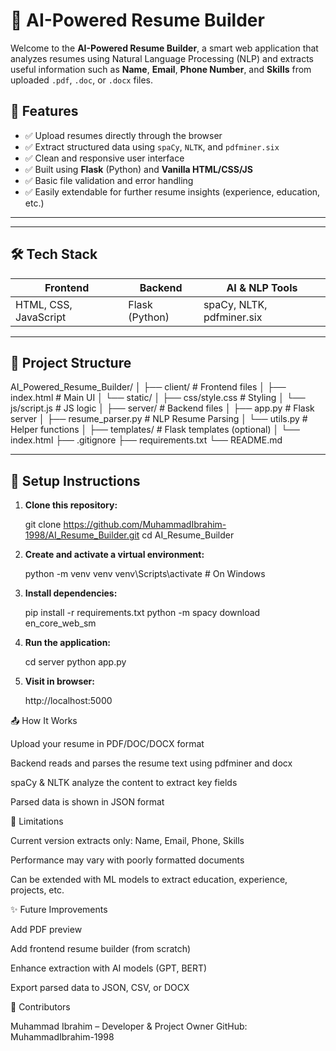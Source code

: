 # 🧠 AI-Powered Resume Builder

Welcome to the **AI-Powered Resume Builder**, a smart web application that analyzes resumes using Natural Language Processing (NLP) and extracts useful information such as **Name**, **Email**, **Phone Number**, and **Skills** from uploaded `.pdf`, `.doc`, or `.docx` files.

## 🚀 Features

- ✅ Upload resumes directly through the browser
- ✅ Extract structured data using `spaCy`, `NLTK`, and `pdfminer.six`
- ✅ Clean and responsive user interface
- ✅ Built using **Flask** (Python) and **Vanilla HTML/CSS/JS**
- ✅ Basic file validation and error handling
- ✅ Easily extendable for further resume insights (experience, education, etc.)

---



---

## 🛠️ Tech Stack

| Frontend              | Backend         | AI & NLP Tools       |
|-----------------------|------------------|------------------------|
| HTML, CSS, JavaScript | Flask (Python)   | spaCy, NLTK, pdfminer.six |

---

## 📂 Project Structure

AI_Powered_Resume_Builder/
│
├── client/ # Frontend files
│ ├── index.html # Main UI
│ └── static/
│ ├── css/style.css # Styling
│ └── js/script.js # JS logic
│
├── server/ # Backend files
│ ├── app.py # Flask server
│ ├── resume_parser.py # NLP Resume Parsing
│ └── utils.py # Helper functions
│
├── templates/ # Flask templates (optional)
│ └── index.html
├── .gitignore
├── requirements.txt
└── README.md



---

## 🔧 Setup Instructions

1. **Clone this repository:**

   
   git clone https://github.com/MuhammadIbrahim-1998/AI_Resume_Builder.git
   cd AI_Resume_Builder


2. **Create and activate a virtual environment:**

   python -m venv venv
   venv\Scripts\activate    # On Windows

3. **Install dependencies:**

   pip install -r requirements.txt
   python -m spacy download en_core_web_sm

4. **Run the application:**

   cd server
   python app.py

5. **Visit in browser:**

   http://localhost:5000

📤 How It Works

Upload your resume in PDF/DOC/DOCX format

Backend reads and parses the resume text using pdfminer and docx

spaCy & NLTK analyze the content to extract key fields

Parsed data is shown in JSON format

📌 Limitations

Current version extracts only: Name, Email, Phone, Skills

Performance may vary with poorly formatted documents

Can be extended with ML models to extract education, experience, projects, etc.

✨ Future Improvements

Add PDF preview

Add frontend resume builder (from scratch)

Enhance extraction with AI models (GPT, BERT)

Export parsed data to JSON, CSV, or DOCX

🧠 Contributors

Muhammad Ibrahim – Developer & Project Owner
GitHub: MuhammadIbrahim-1998




   


